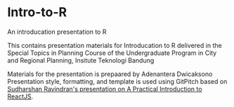 # Intro-to-R
An introducation presentation to R

This contains presentation materials for Introducation to R delivered in the Special Topics in Planning Course of the Undergraduate Program in City and Regional Planning, Insitute Teknologi Bandung

Materials for the presentation is prepaared by Adenantera Dwicaksono
Presentation style, formatting, and template is used using GitPitch based on [Sudharshan Ravindran's presentation on A Practical Introduction to ReactJS](https://gitpitch.com/suddi/intro-to-react/master).
